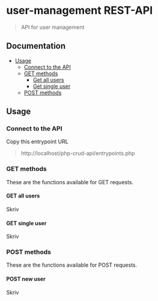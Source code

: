 # user-management REST-API
> API for user management

## Documentation
* [Usage](#Usage)
	- [Connect to the API](#connect-to-the-api)
	- [GET methods](#get-methods)
		- [Get all users](#get-all-users)
		- [Get single user](#get-single-user)
	- [POST methods](#post-methods)
	
 
## Usage
### Connect to the API
Copy this entrypoint URL
> http://localhost/php-crud-api/entrypoints.php

### GET methods
These are the functions available for GET requests.

#### GET all users
Skriv

#### GET single user
Skriv

### POST methods
These are the functions available for POST requests.

#### POST new user
Skriv
